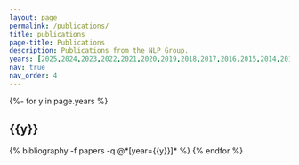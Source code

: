 ```yaml
---
layout: page
permalink: /publications/
title: publications
page-title: Publications
description: Publications from the NLP Group.
years: [2025,2024,2023,2022,2021,2020,2019,2018,2017,2016,2015,2014,2013]
nav: true
nav_order: 4
---
```

<!-- _pages/publications.md -->
<div class="publications">

{%- for y in page.years %}
  <h2 class="year">{{y}}</h2>
  {% bibliography -f papers -q @*[year={{y}}]* %}
{% endfor %}

</div>

  <!-- {% bibliography -q @*[year={{y}}]* %} -->
  <!-- {% bibliography -f papers -q @*[year={{y}}]* %} -->

